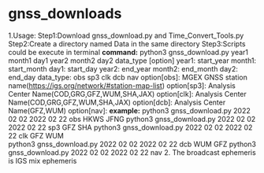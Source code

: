 # gnss_downloads
1.Usage: 
	Step1:Download gnss_download.py and Time_Convert_Tools.py 
	Step2:Create a directory named Data in the same directory
	Step3:Scripts could be execute in terminal
		**command:**
		python3 gnss_download.py year1 month1 day1 year2 month2 day2 data_type [option]
		year1:			start_year 
		month1:			start_month
		day1:			start_day
		year2:			end_year
		month2:			end_month
		day2:			end_day
		data_type:		obs sp3 clk dcb nav
		option[obs]:		MGEX GNSS station name(https://igs.org/network/#station-map-list)
		option[sp3]:		Analysis Center Name(COD,GRG,GFZ,WUM,SHA,JAX)
		option[clk]:		Analysis Center Name(COD,GRG,GFZ,WUM,SHA,JAX)
		option[dcb]:		Analysis Center Name(GFZ,WUM)
		option[nav]:
		**example:**
		python3 gnss_download.py 2022 02 02 2022 02 22 obs HKWS JFNG
		python3 gnss_download.py 2022 02 02 2022 02 22 sp3 GFZ SHA
		python3 gnss_download.py 2022 02 02 2022 02 22 clk GFZ WUM		      
		python3 gnss_download.py 2022 02 02 2022 02 22 dcb WUM GFZ
		python3 gnss_download.py 2022 02 02 2022 02 22 nav
2. The broadcast ephemeris is IGS mix ephemeris
